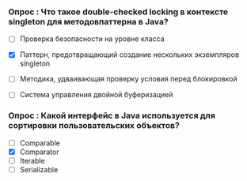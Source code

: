 ###  Опрос : Что такое double-checked locking в контексте singleton для методовпаттерна в Java? 
   - [ ] Проверка безопасности на уровне класса
   - [x] Паттерн, предотвращающий создание нескольких экземпляров singleton
   - [ ] Методика, удваивающая проверку условия перед блокировкой
   - [ ] Система управления двойной буферизацией
   
   
###  Опрос : Какой интерфейс в Java используется для сортировки пользовательских объектов? 
   - [ ] Comparable
   - [x] Comparator
   - [ ] Iterable
   - [ ] Serializable